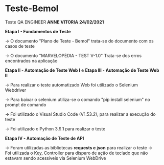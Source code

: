 # Teste-Bemol
Teste QA ENGINEER
**ANNE VITORIA** 
**24/02/2021**

**Etapa I - Fundamentos de Teste**

-> O documento "Plano de Teste - Bemol" trata-se do documento com os casos de teste

-> O documento "MARVELOPÉDIA - TEST V-1.0" Trata-se dos erros encontrados na aplicação

**Etapa II - Automação de Teste Web I** e **Etapa III - Automação de Teste Web II**

-> Para realizar o teste automatizado Web foi utilizado o Selenium Webdriver

-> Para baixar o selenium utiliza-se o comando "pip install selenium" no prompt de comando

-> Foi utilizado o Visual Studio Code (V1.53.2), para realizar a execução do teste

-> Foi utilizado o Python 3.9.1 para realizar o teste


**Etapa IV - Automação de Teste de API**

-> Foram utilizadas as bibliotecas **requests e json** para realizar o teste
-> Foi utilizada o Key, Controller para disparo de ação de teclado que não estavam sendo acessiveis via Selenium WebDrive
